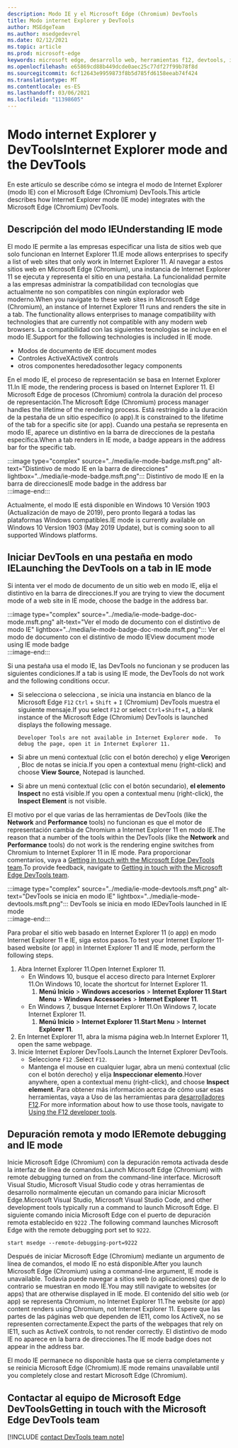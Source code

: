 ```yaml
---
description: Modo IE y el Microsoft Edge (Chromium) DevTools
title: Modo internet Explorer y DevTools
author: MSEdgeTeam
ms.author: msedgedevrel
ms.date: 02/12/2021
ms.topic: article
ms.prod: microsoft-edge
keywords: microsoft edge, desarrollo web, herramientas f12, devtools, ie11, internet explorer 11, es el modo ie
ms.openlocfilehash: e65869cd88b449dcde0aec25c77df27f99b78f8d
ms.sourcegitcommit: 6cf12643e9959873f8b5d785fd6158eeab74f424
ms.translationtype: MT
ms.contentlocale: es-ES
ms.lasthandoff: 03/06/2021
ms.locfileid: "11398605"
---
```

# <a name="internet-explorer-mode-and-the-devtools"></a><span data-ttu-id="2e9eb-104">Modo internet Explorer y DevTools</span><span class="sxs-lookup"><span data-stu-id="2e9eb-104">Internet Explorer mode and the DevTools</span></span>  

<span data-ttu-id="2e9eb-105">En este artículo se describe cómo se integra el modo de Internet Explorer \(modo IE\) con el Microsoft Edge \(Chromium\) DevTools.</span><span class="sxs-lookup"><span data-stu-id="2e9eb-105">This article describes how Internet Explorer mode \(IE mode\) integrates with the Microsoft Edge \(Chromium\) DevTools.</span></span>  

## <a name="understanding-ie-mode"></a><span data-ttu-id="2e9eb-106">Descripción del modo IE</span><span class="sxs-lookup"><span data-stu-id="2e9eb-106">Understanding IE mode</span></span>  

<span data-ttu-id="2e9eb-107">El modo IE permite a las empresas especificar una lista de sitios web que solo funcionan en Internet Explorer 11.</span><span class="sxs-lookup"><span data-stu-id="2e9eb-107">IE mode allows enterprises to specify a list of web sites that only work in Internet Explorer 11.</span></span>  <span data-ttu-id="2e9eb-108">Al navegar a estos sitios web en Microsoft Edge \(Chromium\), una instancia de Internet Explorer 11 se ejecuta y representa el sitio en una pestaña.  La funcionalidad permite a las empresas administrar la compatibilidad con tecnologías que actualmente no son compatibles con ningún explorador web moderno.</span><span class="sxs-lookup"><span data-stu-id="2e9eb-108">When you navigate to these web sites in Microsoft Edge \(Chromium\), an instance of Internet Explorer 11 runs and renders the site in a tab.  The functionality allows enterprises to manage compatibility with technologies that are currently not compatible with any modern web browsers.</span></span>  <span data-ttu-id="2e9eb-109">La compatibilidad con las siguientes tecnologías se incluye en el modo IE.</span><span class="sxs-lookup"><span data-stu-id="2e9eb-109">Support for the following technologies is included in IE mode.</span></span>  

*   <span data-ttu-id="2e9eb-110">Modos de documento de IE</span><span class="sxs-lookup"><span data-stu-id="2e9eb-110">IE document modes</span></span>  
*   <span data-ttu-id="2e9eb-111">Controles ActiveX</span><span class="sxs-lookup"><span data-stu-id="2e9eb-111">ActiveX controls</span></span>  
*   <span data-ttu-id="2e9eb-112">otros componentes heredados</span><span class="sxs-lookup"><span data-stu-id="2e9eb-112">other legacy components</span></span>  

<span data-ttu-id="2e9eb-113">En el modo IE, el proceso de representación se basa en Internet Explorer 11.</span><span class="sxs-lookup"><span data-stu-id="2e9eb-113">In IE mode, the rendering process is based on Internet Explorer 11.</span></span>  <span data-ttu-id="2e9eb-114">El Microsoft Edge de procesos \(Chromium\) controla la duración del proceso de representación.</span><span class="sxs-lookup"><span data-stu-id="2e9eb-114">The Microsoft Edge \(Chromium\) process manager handles the lifetime of the rendering process.</span></span>  <span data-ttu-id="2e9eb-115">Está restringido a la duración de la pestaña de un sitio específico \(o app\).</span><span class="sxs-lookup"><span data-stu-id="2e9eb-115">It is constrained to the lifetime of the tab for a specific site \(or app\).</span></span>  <span data-ttu-id="2e9eb-116">Cuando una pestaña se representa en modo IE, aparece un distintivo en la barra de direcciones de la pestaña específica.</span><span class="sxs-lookup"><span data-stu-id="2e9eb-116">When a tab renders in IE mode, a badge appears in the address bar for the specific tab.</span></span>  

:::image type="complex" source="../media/ie-mode-badge.msft.png" alt-text="Distintivo de modo IE en la barra de direcciones" lightbox="../media/ie-mode-badge.msft.png":::
   <span data-ttu-id="2e9eb-118">Distintivo de modo IE en la barra de direcciones</span><span class="sxs-lookup"><span data-stu-id="2e9eb-118">IE mode badge in the address bar</span></span>  
:::image-end:::  

<span data-ttu-id="2e9eb-119">Actualmente, el modo IE está disponible en Windows 10 Versión 1903 \(Actualización de mayo de 2019\), pero pronto llegará a todas las plataformas Windows compatibles.</span><span class="sxs-lookup"><span data-stu-id="2e9eb-119">IE mode is currently available on Windows 10 Version 1903 \(May 2019 Update\), but is coming soon to all supported Windows platforms.</span></span>  

## <a name="launching-the-devtools-on-a-tab-in-ie-mode"></a><span data-ttu-id="2e9eb-120">Iniciar DevTools en una pestaña en modo IE</span><span class="sxs-lookup"><span data-stu-id="2e9eb-120">Launching the DevTools on a tab in IE mode</span></span>  

<span data-ttu-id="2e9eb-121">Si intenta ver el modo de documento de un sitio web en modo IE, elija el distintivo en la barra de direcciones.</span><span class="sxs-lookup"><span data-stu-id="2e9eb-121">If you are trying to view the document mode of a web site in IE mode, choose the badge in the address bar.</span></span>  

:::image type="complex" source="../media/ie-mode-badge-doc-mode.msft.png" alt-text="Ver el modo de documento con el distintivo de modo IE" lightbox="../media/ie-mode-badge-doc-mode.msft.png":::
   <span data-ttu-id="2e9eb-123">Ver el modo de documento con el distintivo de modo IE</span><span class="sxs-lookup"><span data-stu-id="2e9eb-123">View document mode using IE mode badge</span></span>  
:::image-end:::  

<span data-ttu-id="2e9eb-124">Si una pestaña usa el modo IE, las DevTools no funcionan y se producen las siguientes condiciones.</span><span class="sxs-lookup"><span data-stu-id="2e9eb-124">If a tab is using IE mode, the DevTools do not work and the following conditions occur.</span></span>

*   <span data-ttu-id="2e9eb-125">Si selecciona o selecciona , se inicia una instancia en blanco de la Microsoft Edge `F12` `Ctrl` + `Shift` + `I` \(Chromium\) DevTools muestra el siguiente mensaje.</span><span class="sxs-lookup"><span data-stu-id="2e9eb-125">If you select `F12` or select `Ctrl`+`Shift`+`I`, a blank instance of the Microsoft Edge \(Chromium\) DevTools is launched displays the following message.</span></span>  
    
    ```text
    Developer Tools are not available in Internet Explorer mode.  To debug the page, open it in Internet Explorer 11.
    ```  
    
*   <span data-ttu-id="2e9eb-126">Si abre un menú contextual \(clic con el botón derecho\) y elige **Ver**origen , Bloc de notas se inicia.</span><span class="sxs-lookup"><span data-stu-id="2e9eb-126">If you open a contextual menu \(right-click\) and choose **View Source**, Notepad is launched.</span></span>  
*   <span data-ttu-id="2e9eb-127">Si abre un menú contextual \(clic con el botón secundario\), **el elemento Inspect** no está visible.</span><span class="sxs-lookup"><span data-stu-id="2e9eb-127">If you open a contextual menu \(right-click\), the **Inspect Element** is not visible.</span></span>  

<span data-ttu-id="2e9eb-128">El motivo por el que varias de las herramientas de DevTools \(like the **Network** and **Performance** tools\) no funcionan es que el motor de representación cambia de Chromium a Internet Explorer 11 en modo IE.</span><span class="sxs-lookup"><span data-stu-id="2e9eb-128">The reason that a number of the tools within the DevTools \(like the **Network** and **Performance** tools\) do not work is the rendering engine switches from Chromium to Internet Explorer 11 in IE mode.</span></span>  <span data-ttu-id="2e9eb-129">Para proporcionar comentarios, vaya a [Getting in touch with the Microsoft Edge DevTools team](#getting-in-touch-with-the-microsoft-edge-devtools-team).</span><span class="sxs-lookup"><span data-stu-id="2e9eb-129">To provide feedback, navigate to [Getting in touch with the Microsoft Edge DevTools team](#getting-in-touch-with-the-microsoft-edge-devtools-team).</span></span>  

:::image type="complex" source="../media/ie-mode-devtools.msft.png" alt-text="DevTools se inicia en modo IE" lightbox="../media/ie-mode-devtools.msft.png":::
   <span data-ttu-id="2e9eb-131">DevTools se inicia en modo IE</span><span class="sxs-lookup"><span data-stu-id="2e9eb-131">DevTools launched in IE mode</span></span>  
:::image-end:::  

<span data-ttu-id="2e9eb-132">Para probar el sitio web basado en Internet Explorer 11 \(o app\) en modo Internet Explorer 11 e IE, siga estos pasos.</span><span class="sxs-lookup"><span data-stu-id="2e9eb-132">To test your Internet Explorer 11-based website \(or app\) in Internet Explorer 11 and IE mode, perform the following steps.</span></span>  

1.  <span data-ttu-id="2e9eb-133">Abra Internet Explorer 11.</span><span class="sxs-lookup"><span data-stu-id="2e9eb-133">Open Internet Explorer 11.</span></span>  
    *   <span data-ttu-id="2e9eb-134">En Windows 10, busque el acceso directo para Internet Explorer 11.</span><span class="sxs-lookup"><span data-stu-id="2e9eb-134">On Windows 10, locate the shortcut for Internet Explorer 11.</span></span>
        1.  <span data-ttu-id="2e9eb-135">**Menú Inicio**  >  **Windows accesorios**  >  **Internet Explorer 11**.</span><span class="sxs-lookup"><span data-stu-id="2e9eb-135">**Start Menu** > **Windows Accessories** > **Internet Explorer 11**.</span></span>  
    *   <span data-ttu-id="2e9eb-136">En Windows 7, busque Internet Explorer 11.</span><span class="sxs-lookup"><span data-stu-id="2e9eb-136">On Windows 7, locate Internet Explorer 11.</span></span>
        1.  <span data-ttu-id="2e9eb-137">**Menú Inicio**  >  **Internet Explorer 11**.</span><span class="sxs-lookup"><span data-stu-id="2e9eb-137">**Start Menu** > **Internet Explorer 11**.</span></span>  
1.  <span data-ttu-id="2e9eb-138">En Internet Explorer 11, abra la misma página web.</span><span class="sxs-lookup"><span data-stu-id="2e9eb-138">In Internet Explorer 11, open the same webpage.</span></span>  
1.  <span data-ttu-id="2e9eb-139">Inicie Internet Explorer DevTools.</span><span class="sxs-lookup"><span data-stu-id="2e9eb-139">Launch the Internet Explorer DevTools.</span></span>  
    *   <span data-ttu-id="2e9eb-140">Seleccione `F12` .</span><span class="sxs-lookup"><span data-stu-id="2e9eb-140">Select `F12`.</span></span>  
    *   <span data-ttu-id="2e9eb-141">Mantenga el mouse en cualquier lugar, abra un menú contextual \(clic con el botón derecho\) y elija **Inspeccionar elemento**.</span><span class="sxs-lookup"><span data-stu-id="2e9eb-141">Hover anywhere, open a contextual menu \(right-click\), and choose **Inspect element**.</span></span>  <span data-ttu-id="2e9eb-142">Para obtener más información acerca de cómo usar esas herramientas, vaya a Uso de las herramientas para [desarrolladores F12][PreviousVersionsWindowsInternetExplorerDeveloperSamplesbg182326].</span><span class="sxs-lookup"><span data-stu-id="2e9eb-142">For more information about how to use those tools, navigate to [Using the F12 developer tools][PreviousVersionsWindowsInternetExplorerDeveloperSamplesbg182326].</span></span>  

## <a name="remote-debugging-and-ie-mode"></a><span data-ttu-id="2e9eb-143">Depuración remota y modo IE</span><span class="sxs-lookup"><span data-stu-id="2e9eb-143">Remote debugging and IE mode</span></span>  

<span data-ttu-id="2e9eb-144">Inicie Microsoft Edge \(Chromium\) con la depuración remota activada desde la interfaz de línea de comandos.</span><span class="sxs-lookup"><span data-stu-id="2e9eb-144">Launch Microsoft Edge \(Chromium\) with remote debugging turned on from the command-line interface.</span></span>  <span data-ttu-id="2e9eb-145">Microsoft Visual Studio, Microsoft Visual Studio code y otras herramientas de desarrollo normalmente ejecutan un comando para iniciar Microsoft Edge.</span><span class="sxs-lookup"><span data-stu-id="2e9eb-145">Microsoft Visual Studio, Microsoft Visual Studio Code, and other development tools typically run a command to launch Microsoft Edge.</span></span>  <span data-ttu-id="2e9eb-146">El siguiente comando inicia Microsoft Edge con el puerto de depuración remota establecido en `9222` .</span><span class="sxs-lookup"><span data-stu-id="2e9eb-146">The following command launches Microsoft Edge with the remote debugging port set to `9222`.</span></span>  

```shell
start msedge --remote-debugging-port=9222
```  

<span data-ttu-id="2e9eb-147">Después de iniciar Microsoft Edge \(Chromium\) mediante un argumento de línea de comandos, el modo IE no está disponible.</span><span class="sxs-lookup"><span data-stu-id="2e9eb-147">After you launch Microsoft Edge \(Chromium\) using a command-line argument, IE mode is unavailable.</span></span>  <span data-ttu-id="2e9eb-148">Todavía puede navegar a sitios web \(o aplicaciones\) que de lo contrario se muestran en modo IE.</span><span class="sxs-lookup"><span data-stu-id="2e9eb-148">You may still navigate to websites \(or apps\) that are otherwise displayed in IE mode.</span></span>  <span data-ttu-id="2e9eb-149">El contenido del sitio web \(or app\) se representa Chromium, no Internet Explorer 11.</span><span class="sxs-lookup"><span data-stu-id="2e9eb-149">The website \(or app\) content renders using Chromium, not Internet Explorer 11.</span></span>  <span data-ttu-id="2e9eb-150">Espere que las partes de las páginas web que dependen de IE11, como los ActiveX, no se representen correctamente.</span><span class="sxs-lookup"><span data-stu-id="2e9eb-150">Expect the parts of the webpages that rely on IE11, such as ActiveX controls, to not render correctly.</span></span>  <span data-ttu-id="2e9eb-151">El distintivo de modo IE no aparece en la barra de direcciones.</span><span class="sxs-lookup"><span data-stu-id="2e9eb-151">The IE mode badge does not appear in the address bar.</span></span>  

<span data-ttu-id="2e9eb-152">El modo IE permanece no disponible hasta que se cierra completamente y se reinicia Microsoft Edge \(Chromium\).</span><span class="sxs-lookup"><span data-stu-id="2e9eb-152">IE mode remains unavailable until you completely close and restart Microsoft Edge \(Chromium\).</span></span>  

## <a name="getting-in-touch-with-the-microsoft-edge-devtools-team"></a><span data-ttu-id="2e9eb-153">Contactar al equipo de Microsoft Edge DevTools</span><span class="sxs-lookup"><span data-stu-id="2e9eb-153">Getting in touch with the Microsoft Edge DevTools team</span></span>  

[!INCLUDE [contact DevTools team note](../includes/contact-devtools-team-note.md)]  

<!-- links -->  

[PreviousVersionsWindowsInternetExplorerDeveloperSamplesbg182326]: /previous-versions/windows/internet-explorer/ie-developer/samples/bg182326(v%3dvs.85) "Uso de las herramientas de desarrollo de F12 | Microsoft Docs"  
